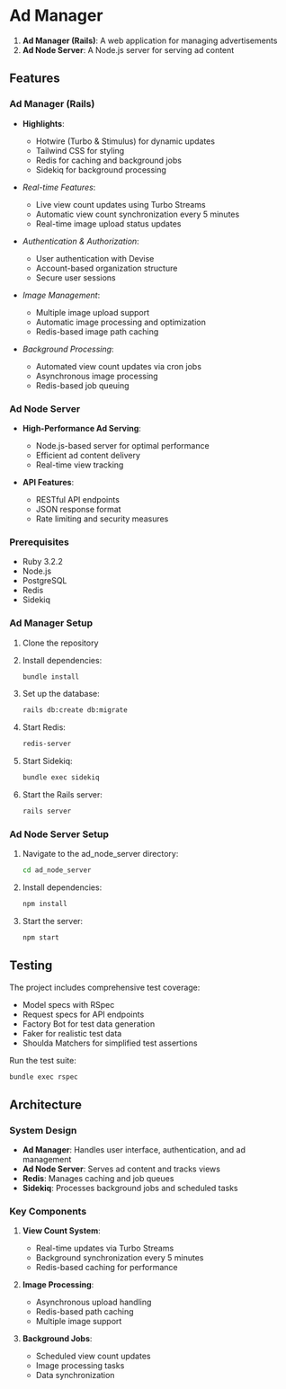 # Ad Manager

1. **Ad Manager (Rails)**: A web application for managing advertisements
2. **Ad Node Server**: A Node.js server for serving ad content

## Features

### Ad Manager (Rails)

- **Highlights**:
  - Hotwire (Turbo & Stimulus) for dynamic updates
  - Tailwind CSS for styling
  - Redis for caching and background jobs
  - Sidekiq for background processing

- *Real-time Features*:
  - Live view count updates using Turbo Streams
  - Automatic view count synchronization every 5 minutes
  - Real-time image upload status updates

- *Authentication & Authorization*:
  - User authentication with Devise
  - Account-based organization structure
  - Secure user sessions

- *Image Management*:
  - Multiple image upload support
  - Automatic image processing and optimization
  - Redis-based image path caching

- *Background Processing*:
  - Automated view count updates via cron jobs
  - Asynchronous image processing
  - Redis-based job queuing

### Ad Node Server

- **High-Performance Ad Serving**:
  - Node.js-based server for optimal performance
  - Efficient ad content delivery
  - Real-time view tracking

- **API Features**:
  - RESTful API endpoints
  - JSON response format
  - Rate limiting and security measures

### Prerequisites

- Ruby 3.2.2
- Node.js
- PostgreSQL
- Redis
- Sidekiq

### Ad Manager Setup

1. Clone the repository
2. Install dependencies:
   ```bash
   bundle install
   ```

3. Set up the database:
   ```bash
   rails db:create db:migrate
   ```

4. Start Redis:
   ```bash
   redis-server
   ```

5. Start Sidekiq:
   ```bash
   bundle exec sidekiq
   ```

6. Start the Rails server:
   ```bash
   rails server
   ```

### Ad Node Server Setup

1. Navigate to the ad_node_server directory:
   ```bash
   cd ad_node_server
   ```

2. Install dependencies:
   ```bash
   npm install
   ```

3. Start the server:
   ```bash
   npm start
   ```

## Testing

The project includes comprehensive test coverage:

- Model specs with RSpec
- Request specs for API endpoints
- Factory Bot for test data generation
- Faker for realistic test data
- Shoulda Matchers for simplified test assertions

Run the test suite:
```bash
bundle exec rspec
```

## Architecture

### System Design

- **Ad Manager**: Handles user interface, authentication, and ad management
- **Ad Node Server**: Serves ad content and tracks views
- **Redis**: Manages caching and job queues
- **Sidekiq**: Processes background jobs and scheduled tasks

### Key Components

1. **View Count System**:
   - Real-time updates via Turbo Streams
   - Background synchronization every 5 minutes
   - Redis-based caching for performance

2. **Image Processing**:
   - Asynchronous upload handling
   - Redis-based path caching
   - Multiple image support

3. **Background Jobs**:
   - Scheduled view count updates
   - Image processing tasks
   - Data synchronization
